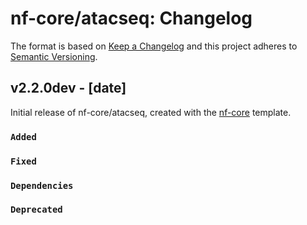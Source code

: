 # nf-core/atacseq: Changelog

The format is based on [Keep a Changelog](https://keepachangelog.com/en/1.0.0/)
and this project adheres to [Semantic Versioning](https://semver.org/spec/v2.0.0.html).

## v2.2.0dev - [date]

Initial release of nf-core/atacseq, created with the [nf-core](https://nf-co.re/) template.

### `Added`

### `Fixed`

### `Dependencies`

### `Deprecated`
